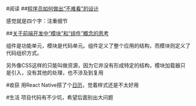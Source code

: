 #阅读
##[程序员如何做出“不难看”的设计](http://www.douban.com/note/245966736/)

感觉就是四个字：注重细节

##[关于前端开发中“模块”和“组件”概念的思考](https://github.com/hax/hax.github.com/issues/21)

组件是功能单元，模块是代码单元。组件定义了整个应用的结构，而模块则定义了代码组织方式。

另外像CSS这样的只能叫做资源，因为它并没有形成特定的结构，模块加载器只是引入，没有其他的处理，也不涉及到复用

#收获
用React Native搭了个[日历](https://github.com/LingyuCoder/learn-react-native)，觉着样式还是不太好用

#生活
项目代码有不少坑，希望后面别出大问题
